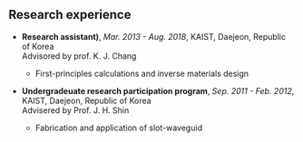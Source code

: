 ## Research experience
- **Research assistant)**, *Mar. 2013 - Aug. 2018*, KAIST, Daejeon, Republic of Korea  
  Advisored by prof. K. J. Chang  
  * First-principles calculations and inverse materials design

- **Undergradeuate research participation program**, *Sep. 2011 - Feb. 2012*, KAIST, Daejeon, Republic of Korea  
   Advisered by Prof. J. H. Shin  
   * Fabrication and application of slot-waveguid  
